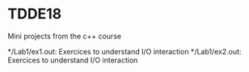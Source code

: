 # TDDE18
Mini projects from the c++ course

*/Lab1/ex1.out: Exercices to understand I/O interaction
*/Lab1/ex2.out: Exercices to understand I/O interaction
